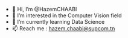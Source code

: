 - 👋 Hi, I’m @HazemCHAABI
- 👀 I’m interested in the Computer Vision field
- 🌱 I’m currently learning Data Science
- 📫 Reach me : hazem.chaabi@supcom.tn

<!---
HazemCHAABI/HazemCHAABI is a ✨ special ✨ repository because its `README.md` (this file) appears on your GitHub profile.
You can click the Preview link to take a look at your changes.
--->

